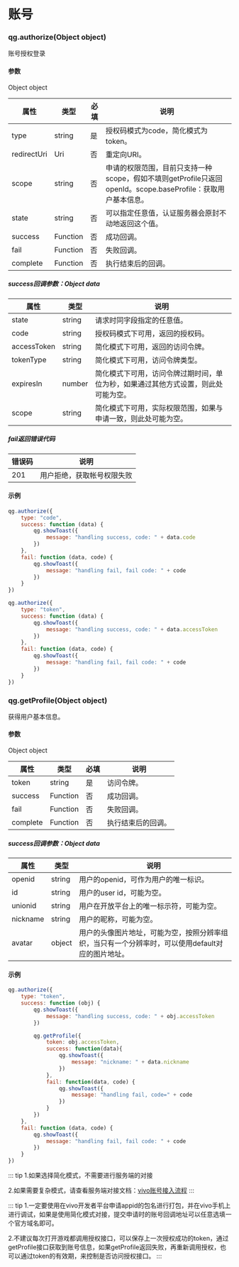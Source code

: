 # 账号

### qg.authorize(Object object)

账号授权登录

#### 参数

Object object

| 属性      | 类型       | 必填   | 说明       |
| -------- | -------- | ---- | -------- |
| type | string | 是    | 授权码模式为code，简化模式为token。|
| redirectUri | Uri | 否    | 重定向URI。 |
| scope | string | 否    | 申请的权限范围，目前只支持一种scope，假如不填则getProfile只返回openId。scope.baseProfile：获取用户基本信息。 |
| state | string | 否    | 可以指定任意值，认证服务器会原封不动地返回这个值。 |
| success | Function | 否    | 成功回调。 |
| fail | Function | 否    | 失败回调。 |
| complete | Function | 否    | 执行结束后的回调。 |

##### success回调参数：Object data

| 属性      | 类型      | 说明       |
| -------- | -------- | -------- |
| state | string  | 请求时同字段指定的任意值。 |
| code | string  | 授权码模式下可用，返回的授权码。 |
| accessToken | string  | 简化模式下可用，返回的访问令牌。 |
| tokenType | string  | 简化模式下可用，访问令牌类型。 |
| expiresIn | number  | 简化模式下可用，访问令牌过期时间，单位为秒，如果通过其他方式设置，则此处可能为空。 |
| scope | string  | 简化模式下可用，实际权限范围，如果与申请一致，则此处可能为空。 |

##### fail返回错误代码

| 错误码  | 说明       |
| -------- | -------- |
| 201 | 用户拒绝，获取帐号权限失败  |

#### 示例

```javascript
qg.authorize({
    type: "code",
    success: function (data) {
        qg.showToast({
            message: "handling success, code: " + data.code
        })
    },
    fail: function (data, code) {
        qg.showToast({
            message: "handling fail, fail code: " + code
        })
    }
})
```

```javascript
qg.authorize({
    type: "token",
    success: function (data) {
        qg.showToast({
            message: "handling success, code: " + data.accessToken
        })
    },
    fail: function (data, code) {
        qg.showToast({
            message: "handling fail, fail code: " + code
        })
    }
})
```

### qg.getProfile(Object object)

获得用户基本信息。

#### 参数

Object object

| 属性      | 类型       | 必填   | 说明       |
| -------- | -------- | ---- | -------- |
| token | string | 是    | 访问令牌。|
| success | Function | 否    | 成功回调。 |
| fail | Function | 否    | 失败回调。 |
| complete | Function | 否    | 执行结束后的回调。 |

##### success回调参数：Object data

| 属性      | 类型      | 说明       |
| -------- | -------- | -------- |
| openid | string  | 用户的openid，可作为用户的唯一标识。 |
| id | string  | 用户的user id，可能为空。 |
| unionid | string  | 用户在开放平台上的唯一标示符，可能为空。 |
| nickname | string  | 用户的昵称，可能为空。 |
| avatar | object  | 用户的头像图片地址，可能为空，按照分辨率组织，当只有一个分辨率时，可以使用default对应的图片地址。 |

#### 示例

```javascript
qg.authorize({
    type: "token",
    success: function (obj) {
        qg.showToast({
            message: "handling success, code: " + obj.accessToken
        })

        qg.getProfile({
            token: obj.accessToken,
            success: function(data){
                qg.showToast({
                    message: "nickname: " + data.nickname
                })
            },
            fail: function(data, code) {
                qg.showToast({
                    message: "handling fail, code=" + code
                })
            }
        })
    },
    fail: function (data, code) {
        qg.showToast({
            message: "handling fail, fail code: " + code
        })
    }
})
```
::: tip
1.如果选择简化模式，不需要进行服务端的对接

2.如果需要复杂模式，请查看服务端对接文档：[vivo账号接入流程](https://dev.vivo.com.cn/documentCenter/doc/143)
:::

::: tip
1.一定要使用在vivo开发者平台申请appid的包名进行打包，并在vivo手机上进行调试，如果是使用简化模式对接，提交申请时的账号回调地址可以任意选填一个官方域名即可。

2.不建议每次打开游戏都调用授权接口，可以保存上一次授权成功的token，通过getProfile接口获取到账号信息，如果getProfile返回失败，再重新调用授权，也可以通过token的有效期，来控制是否访问授权接口。
:::





